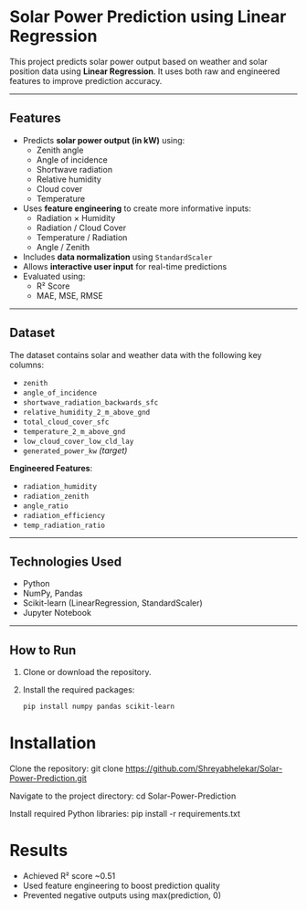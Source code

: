 
# Solar Power Prediction using Linear Regression

This project predicts solar power output based on weather and solar position data using **Linear Regression**. It uses both raw and engineered features to improve prediction accuracy.

---

## Features

- Predicts **solar power output (in kW)** using:
  - Zenith angle
  - Angle of incidence
  - Shortwave radiation
  - Relative humidity
  - Cloud cover
  - Temperature
- Uses **feature engineering** to create more informative inputs:
  - Radiation × Humidity
  - Radiation / Cloud Cover
  - Temperature / Radiation
  - Angle / Zenith
- Includes **data normalization** using `StandardScaler`
- Allows **interactive user input** for real-time predictions
- Evaluated using:
  - R² Score
  - MAE, MSE, RMSE

---

## Dataset

The dataset contains solar and weather data with the following key columns:

- `zenith`
- `angle_of_incidence`
- `shortwave_radiation_backwards_sfc`
- `relative_humidity_2_m_above_gnd`
- `total_cloud_cover_sfc`
- `temperature_2_m_above_gnd`
- `low_cloud_cover_low_cld_lay`
- `generated_power_kw` *(target)*

**Engineered Features**:
- `radiation_humidity`
- `radiation_zenith`
- `angle_ratio`
- `radiation_efficiency`
- `temp_radiation_ratio`

---

## Technologies Used

- Python
- NumPy, Pandas
- Scikit-learn (LinearRegression, StandardScaler)
- Jupyter Notebook

---

## How to Run

1. Clone or download the repository.

2. Install the required packages:
   ```bash
   pip install numpy pandas scikit-learn

# Installation

Clone the repository: git clone https://github.com/Shreyabhelekar/Solar-Power-Prediction.git

Navigate to the project directory: cd Solar-Power-Prediction

Install required Python libraries: pip install -r requirements.txt

# Results

- Achieved R² score ~0.51
- Used feature engineering to boost prediction quality
- Prevented negative outputs using max(prediction, 0)
